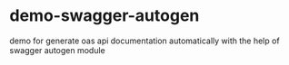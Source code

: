 # demo-swagger-autogen
demo for generate oas api documentation automatically with the help of swagger autogen module
